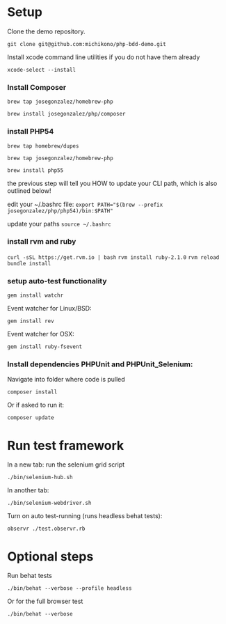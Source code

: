 # Setup

Clone the demo repository.

`git clone git@github.com:michikono/php-bdd-demo.git`

Install xcode command line utilities if you do not have them already

`xcode-select --install`

### Install Composer

`brew tap josegonzalez/homebrew-php`

`brew install josegonzalez/php/composer`

### install PHP54

`brew tap homebrew/dupes`

`brew tap josegonzalez/homebrew-php`

`brew install php55`

the previous step will tell you HOW to update your CLI path, which is also outlined below!

edit your ~/.bashrc file:
`export PATH="$(brew --prefix josegonzalez/php/php54)/bin:$PATH"`

update your paths
`source ~/.bashrc `

### install rvm and ruby
`curl -sSL https://get.rvm.io | bash`
`rvm install ruby-2.1.0`
`rvm reload`
`bundle install`

### setup auto-test functionality

`gem install watchr`

Event watcher for Linux/BSD:

`gem install rev`

Event watcher for OSX:

`gem install ruby-fsevent`

### Install dependencies PHPUnit and PHPUnit_Selenium:

Navigate into folder where code is pulled

`composer install`

Or if asked to run it:

`composer update`

# Run test framework

In a new tab: run the selenium grid script

`./bin/selenium-hub.sh`

In another tab:

`./bin/selenium-webdriver.sh`

Turn on auto test-running (runs headless behat tests):

`observr ./test.observr.rb`

# Optional steps

Run behat tests

`./bin/behat --verbose --profile headless`

Or for the full browser test

`./bin/behat --verbose`

